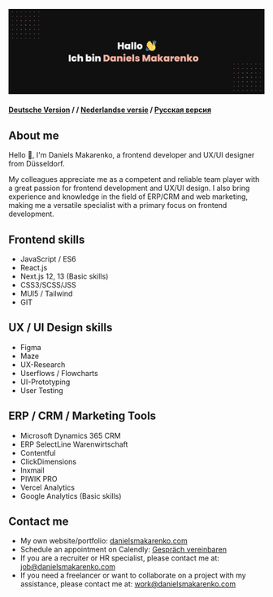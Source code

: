 [![Daniels Makarenko's GitHub Banner](daniels-makarenko_git.png)]([https://braydoncoyer.dev](https://www.daniels-makarenko.com/))

#### [Deutsche Version](https://github.com/danielsmak/danielsmak/blob/main/readme.md) / / [Nederlandse versie](https://github.com/danielsmak/danielsmak/blob/main/danielsmakarenko_nl.md) / [Русская версия](https://github.com/danielsmak/danielsmak/blob/main/danielsmakarenko_ru.md)



## About me


Hello 👋, I'm Daniels Makarenko, a frontend developer and UX/UI designer from Düsseldorf.

My colleagues appreciate me as a competent and reliable team player with a great passion for frontend development and UX/UI design. I also bring experience and knowledge in the field of ERP/CRM and web marketing, making me a versatile specialist with a primary focus on frontend development.

## Frontend skills

- JavaScript / ES6
- React.js
- Next.js 12, 13 (Basic skills)
- CSS3/SCSS/JSS
- MUI5 / Tailwind
- GIT

## UX / UI Design skills

- Figma
- Maze
- UX-Research 
- Userflows / Flowcharts
- UI-Prototyping
- User Testing

## ERP / CRM / Marketing Tools

- Microsoft Dynamics 365 CRM 
- ERP SelectLine Warenwirtschaft 
- Contentful
- ClickDimensions 
- Inxmail
- PIWIK PRO 
- Vercel Analytics 
- Google Analytics  (Basic skills)

## Contact me

- My own website/portfolio: [danielsmakarenko.com](https://www.daniels-makarenko.com/ "danielsmakarenko.com") 
- Schedule an appointment on Calendly: [Gespräch vereinbaren](https://calendly.com/danielsmakarenko/ "Schedule an appointment")
- If you are a recruiter or HR specialist, please contact me at: [job@danielsmakarenko.com](mailto:job@danielsmakarenko.com)
- If you need a freelancer or want to collaborate on a project with my assistance, please contact me at: [work@danielsmakarenko.com](mailto:work@danielsmakarenko.com)